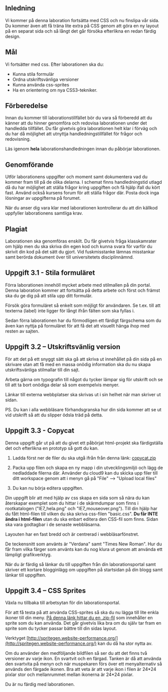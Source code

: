 ## Inledning
Vi kommer på denna laboration fortsätta med CSS och nu finslipa vår sida. Du kommer även att få träna lite extra på CSS genom att göra en ny layout på en separat sida och så långt det går försöka efterlikna en redan färdig design. 

## Mål
Vi fortsätter med css. Efter laborationen ska du:
- Kunna stila formulär
- Ordna utskriftsvänliga versioner
- Kunna använda css-sprites
- Ha en orientering om nya CSS3-tekniker.

## Förberedelse
Innan du kommer till laborationstillfället bör du vara så förberedd att du känner att du hinner genomföra och redovisa laborationen under det handledda tillfället. Du får givetvis göra laborationen helt klar i förväg och du har då möjlighet att utnyttja handledningstillfället för frågor och redovisning. 

Läs igenom **hela** laborationshandledningen innan du påbörjar laborationen.

## Genomförande
Utför laborationens uppgifter och moment samt dokumentera vad du kommer fram till på de olika delarna. I schemat finns handledningstid utlagd då du har möjlighet att ställa frågor kring uppgiften och få hjälp ifall du kört fast. Använd också kursens forum för att ställa frågor där. Posta dock inga lösningar av uppgifterna på forumet.

När du anser dig vara klar med laborationen kontrollerar du att din källkod uppfyller laborationens samtliga krav.


## Plagiat
Laborationen ska genomföras enskilt. Du får givetvis fråga klasskamrater om hjälp men du ska skriva din egen kod och kunna svara för varför du skrivit din kod på det sätt du gjort. Vid fuskmisstanke lämnas misstankar samt berörda dokument över till universitetets disciplinnämnd.

## Uppgift 3.1 - Stila formuläret
Förra laborationen innehöll mycket arbete med stilmallen på din portal. Denna laboration kommer att fortsätta på detta arbete och först och främst ska du ge dig på att stila upp ditt formulär.

Försök göra formuläret så enkelt som möjligt för användaren. Se t.ex. till att texterna (label) inte ligger för långt ifrån fälten som ska fyllas i.

Sedan förra laborationen har du förmodligen ett färdigt färgschema som du även kan nyttja på formuläret för att få det att visuellt hänga ihop med resten av sajten.

## Uppgift 3.2 – Utskriftsvänlig version
För att det på ett snyggt sätt ska gå att skriva ut innehållet på din sida på en skrivare utan att få med en massa onödig information ska du nu skapa utskriftsvänliga stilmallar till din sajt. 

Arbeta gärna om typografin till något du tycker lämpar sig för utskrift och se till att ta bort onödiga delar så som exempelvis menyer. 

Länkar till externa webbplatser ska skrivas ut i sin helhet när man skriver ut sidan. 

PS. Du kan i alla webbläsare förhandsgranska hur din sida kommer att se ut vid utskrift så att du slipper ödsla träd på detta.

## Uppgift 3.3 - Copycat
Denna uppgift går ut på att du givet ett påbörjat html-projekt ska färdigställa det och efterlikna en prototyp så gott du kan. 

1. Ladda först ner de filer du ska utgå ifrån från denna länk: 
[copycat.zip](http://orion.lnu.se/pub/education/course/1DV435/ht14/copycat.zip)

2. Packa upp filen och skapa en ny mapp i din utvecklingsmiljö och lägg de nedladdade filerna där. Använder du cloud9 kan du skicka upp filer till ditt workspace genom att i menyn gå på "File" --> "Upload local files"

3. Du kan nu börja editera uppgiften. 

Din uppgift blir att med hjälp av css skapa en sida som så nära du kan återskapar exemplet som du hittar i de skärmdumpar som finns i rootkatalogen ("IE7_hela.png" och "IE7_mouseover.png"). Till din hjälp har du fått html-filen till vilken du ska skriva css-filen "basic.css".
 **Du får INTE ändra i html-filen** utan du ska enbart editera den CSS-fil som finns. Sidan ska vara godtagbar i de senaste webbläsarna.

Layouten har en fast bredd och är centrerad i webbläsarfönstret.

De teckensnitt som använts är "Verdana" samt "Times New Roman". Hur du får fram vilka färger som använts kan du nog klura ut genom att använda ett lämpligt grafikverktyg.

När du är färdig så länkar du till uppgiften från din laborationsportal samt skriver ett kortare blogginlägg om uppgiften på startsidan på din blogg samt länkar till uppgiften.


## Uppgift 3.4 – CSS Sprites
Växla nu tillbaka till arbetsytan för din laborationsportal.

För att få testa på att använda CSS-sprites så ska du nu lägga till lite enkla ikoner till din meny. 
[På denna länk hittar du en .zip-fil](https://github.com/1ik415/Kursmaterial/raw/master/Laborationer/uppgift3.4.zip) som innehåller en sprite som du kan använda. Det går givetvis lika bra om du själv tar fram en sprite som du tycker passar bättre till din sidas layout. 

Verktyget [http://spritegen.website-performance.org/](http://spritegen.website-performance.org/) kan du då ha stor nytta av.

Om du använder den medföljande bildfilen så ser du att det finns två versioner av varje ikon. En svartvit och en färgad. Tanken är då att använda den svartvita på menyn och när muspekaren förs över ett menyalternativ så används den färgade ikonen. Bra att veta är att varje ikon i filen är 24\*24 pixlar stor och mellanrummet mellan ikonerna är 24\*24 pixlar.

Du är nu färdig med laborationen.

[github-fork]: https://github.com/1ik415/Kursmaterial/raw/master/Laborationer/pics/github-fork.png

[c9-repro]: https://github.com/1ik415/Kursmaterial/raw/master/Laborationer/pics/c9-repro.png
